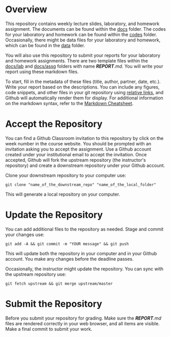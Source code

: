 # Overview
This repository contains weekly lecture slides, laboratory, and homework assignment. The documents can be found within the [docs](./) folder. The codes for your laboratory and homework can be found within the [codes](../codes) folder. Occasionally, there might be data files for your laboratory and homework, which can be found in the [data](../data) folder.

You will also use this repository to submit your reports for your laboratory and homework assignments. There are two template files within the [docs/lab](./lab/) and [docs/assg](./assg/) folders with name *__REPORT__.md*. You will write your report using these markdown files. 

To start, fill in the metadata of these files (title, author, partner, date, etc.). Write your report based on the descriptions. You can include any figures, code snippets, and other files in your git repository using [relative links](https://github.com/mark-anders/relative-image-url), and Github will automatically render them for display. For additional information on the markdown syntax, refer to the [Markdown Cheatsheet](https://github.com/adam-p/markdown-here/wiki/Markdown-Cheatsheet).

# Accept the Repository
You can find a Github Classroom invitation to this repository by click on the week number in the course website. You should be prompted with an invitation asking you to accept the assignment. Use a Github account created under your institutional email to accept the invitation. Once accepted, Github will fork the upstream repository (the instructor's repository) and create a downstream repository under your Github account.

Clone your downstream repository to your computer use:

```
git clone "name_of_the_downstream_repo" "name_of_the_local_folder"
```

This will generate a local repository on your computer. 

# Update the Repository

You can add additional files to the repository as needed. Stage and commit your changes use:

```
git add -A && git commit -m "YOUR message" && git push
```

This will update both the repository in your computer and in your Github account. You make any changes before the deadline passes.

Occasionally, the instructor might update the repository. You can sync with the upstream repository use:

```
git fetch upstream && git merge upstream/master
```

# Submit the Repository
Before you submit your repository for grading. Make sure the *__REPORT__.md* files are rendered correctly in your web browser, and all items are visible. Make a final commit to submit your work.
